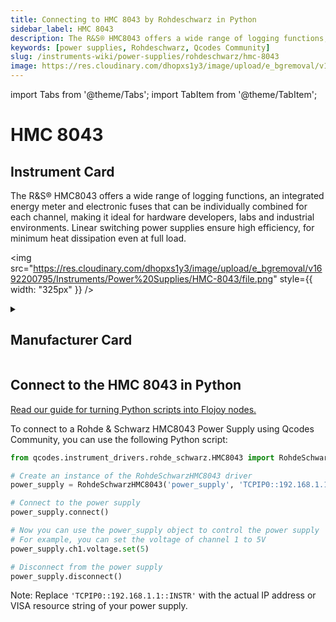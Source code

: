 ```yaml
---
title: Connecting to HMC 8043 by Rohdeschwarz in Python
sidebar_label: HMC 8043
description: The R&S® HMC8043 offers a wide range of logging functions, an integrated energy meter and electronic fuses that can be individually combined for each channel, making it ideal for hardware developers, labs and industrial environments. Linear switching power supplies ensure high efficiency, for minimum heat dissipation even at full load.
keywords: [power supplies, Rohdeschwarz, Qcodes Community]
slug: /instruments-wiki/power-supplies/rohdeschwarz/hmc-8043
image: https://res.cloudinary.com/dhopxs1y3/image/upload/e_bgremoval/v1692200795/Instruments/Power%20Supplies/HMC-8043/file.png
---
```


import Tabs from '@theme/Tabs';
import TabItem from '@theme/TabItem';

# HMC 8043

## Instrument Card

<div className="flex">

<div>

The R&S® HMC8043 offers a wide range of logging functions, an integrated energy meter and electronic fuses that can be individually combined for each channel, making it ideal for hardware developers, labs and industrial environments. Linear switching power supplies ensure high efficiency, for minimum heat dissipation even at full load.

</div>

<img src="https://res.cloudinary.com/dhopxs1y3/image/upload/e_bgremoval/v1692200795/Instruments/Power%20Supplies/HMC-8043/file.png" style={{ width: "325px" }} />

</div>

<details>
<summary><h2>Manufacturer Card</h2></summary>

<img src="https://res.cloudinary.com/dhopxs1y3/image/upload/v1692139604/Instruments/Vendor%20Logos/RohdeSchwarz.png" style={{ width: "100%", objectFit: "cover" }} />

Rohde & Schwarz GmbH & Co KG is an international electronics group specializing in the fields of electronic test equipment, broadcast & media, cybersecurity, radiomonitoring and radiolocation, and radiocommunication. <a href="https://www.rohde-schwarz.com/ca/home_48230.html">Website</a>.

<ul>
  <li>Headquarters: Munich, Germany</li>
  <li>Yearly Revenue (millions, USD): 2500.0</li>
</ul>
</details>

## Connect to the HMC 8043 in Python

[Read our guide for turning Python scripts into Flojoy nodes.](https://docs.flojoy.ai/custom-nodes/creating-custom-node/)


<Tabs>
<TabItem value="Qcodes Community" label="Qcodes Community">

To connect to a Rohde & Schwarz HMC8043 Power Supply using Qcodes Community, you can use the following Python script:

```python
from qcodes.instrument_drivers.rohde_schwarz.HMC8043 import RohdeSchwarzHMC8043

# Create an instance of the RohdeSchwarzHMC8043 driver
power_supply = RohdeSchwarzHMC8043('power_supply', 'TCPIP0::192.168.1.1::INSTR')

# Connect to the power supply
power_supply.connect()

# Now you can use the power_supply object to control the power supply
# For example, you can set the voltage of channel 1 to 5V
power_supply.ch1.voltage.set(5)

# Disconnect from the power supply
power_supply.disconnect()
```

Note: Replace `'TCPIP0::192.168.1.1::INSTR'` with the actual IP address or VISA resource string of your power supply.

</TabItem>
</Tabs>